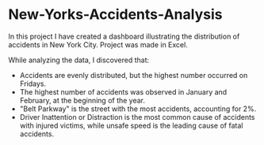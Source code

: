 # New-Yorks-Accidents-Analysis

In this project I have created a dashboard illustrating the distribution of accidents in New York City.
Project was made in Excel.

While analyzing the data, I discovered that:
- Accidents are evenly distributed, but the highest number occurred on Fridays.
- The highest number of accidents was observed in January and February, at the beginning of the year.
- "Belt Parkway" is the street with the most accidents, accounting for 2%.
- Driver Inattention or Distraction is the most common cause of accidents with injured victims, while unsafe speed is the leading cause of fatal accidents.
